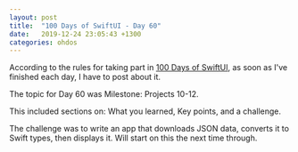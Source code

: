 ```yaml
---
layout: post
title:  "100 Days of SwiftUI - Day 60"
date:   2019-12-24 23:05:43 +1300
categories: ohdos
---
```

According to the rules for taking part in [100 Days of SwiftUI](https://www.hackingwithswift.com/100/swiftui), as soon as I've finished each day, I have to post about it.

The topic for Day 60 was Milestone: Projects 10-12.

This included sections on: What you learned, Key points, and a challenge.

The challenge was to write an app that downloads JSON data, converts it to Swift types, then displays it. Will start on this the next time through.

